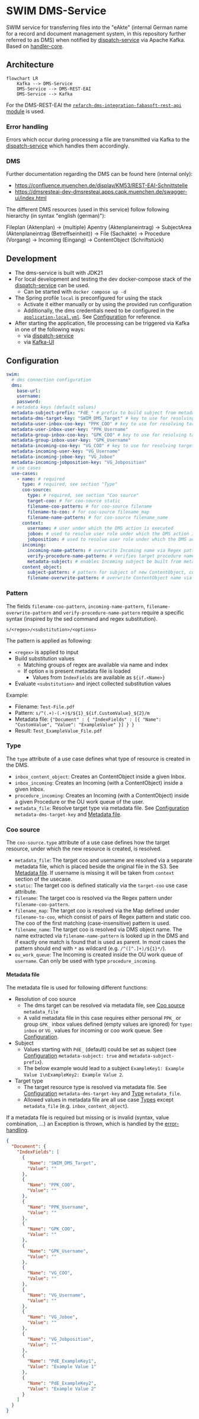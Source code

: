 # SWIM DMS-Service

SWIM service for transferring files into the "eAkte" (internal German name for a record and document management system, in this repository further referred to as DMS) when notified by [dispatch-service](../dispatch-service) via Apache Kafka.
Based on [handler-core](../handler-core).

## Architecture

```mermaid
flowchart LR
    Kafka --> DMS-Service
    DMS-Service --> DMS-REST-EAI
    DMS-Service --> Kafka
```

For the DMS-REST-EAI the [`refarch-dms-integration-fabasoft-rest-api` module](https://github.com/it-at-m/refarch/tree/main/refarch-integrations/refarch-dms-integration/refarch-dms-integration-fabasoft-rest-api) is used. 

### Error handling

Errors which occur during processing a file are transmitted via Kafka to the [dispatch-service](../dispatch-service) which handles them accordingly.

### DMS

Further documentation regarding the DMS can be found here (internal only):
- https://confluence.muenchen.de/display/KM53/REST-EAI-Schnittstelle
- https://dmsresteai-dev-dmsresteai.apps.capk.muenchen.de/swagger-ui/index.html

The different DMS resources (used in this service) follow following hierarchy (in syntax "english (german)"):

Fileplan (Aktenplan) → (multiple) Apentry (Aktenplaneintrag) → SubjectArea (Aktenplaneintrag (Betreffseinheit)) → File (Sachakte) → Procedure (Vorgang) → Incoming (Eingang) → ContentObject (Schriftstück)

## Development

- The dms-service is built with JDK21
- For local development and testing the dev docker-compose stack of the [dispatch-service](../dispatch-service) can be used.
    - Can be started with `docker compose up -d`
- The Spring profile `local` is preconfigured for using the stack
    - Activate it either manually or by using the provided run configuration
    - Additionally, the dms credentials need to be configured in the [`application-local.yml`](./src/main/resources/application-local.yml). See [Configuration](#configuration) for reference.
- After starting the application, file processing can be triggered via Kafka in one of the following ways:
    - via [dispatch-service](../dispatch-service)
    - via [Kafka-UI](http://localhost:8089/)

## Configuration

```yaml
swim:
  # dms connection configuration
  dms:
    base-url:
    username:
    password:
  # metadata keys (default values)
  metadata-subject-prefix: "FdE_" # prefix to build subject from metadata file, see Metadata
  metadata-dms-target-key: "SWIM_DMS_Target" # key to use for resolving dms target type, see Type metadata_file
  metadata-user-inbox-coo-key: "PPK_COO" # key to use for resolving target user inbox, see Coo source metadata_file and Metadata
  metadata-user-inbox-user-key: "PPK_Username"
  metadata-group-inbox-coo-key: "GPK_COO" # key to use for resolving target group inbox, see Coo source metadata_file and Metadata
  metadata-group-inbox-user-key: "GPK_Username"
  metadata-incoming-coo-key: "VG_COO" # key to use for resolving target incoming, see Coo source metadata_file and Metadata
  metadata-incoming-user-key: "VG_Username"
  metadata-incoming-joboe-key: "VG_Joboe"
  metadata-incoming-jobposition-key: "VG_Jobposition"
  # use cases
  use-cases:
    - name: # required
      type: # required, see section "Type"
      coo-source:
        type: # required, see section "Coo source"
        target-coo: # for coo-source static
        filename-coo-pattern: # for coo-source filename
        filename-to-coo: # for coo-source filename_map
        filename-name-pattern: # for coo-source filename_name
      context:
        username: # user under which the DMS action is executed
        joboe: # used to resolve user role under which the DMS action is executed, default role if not defined
        jobposition: # used to resolve user role under which the DMS action is executed, default role if not defined
      incoming:
        incoming-name-pattern: # overwrite Incoming name via Regex pattern
        verify-procedure-name-pattern: # verifies target procedure name matches this pattern, only applies to type procedure_incoming
        metadata-subject: # enables Incoming subject be built from metadata file
      content_object:
        subject-pattern: # pattern for subject of new ContentObject, currently only works inside Inbox
        filename-overwrite-pattern: # overwrite ContentObject name via Regex pattern
```

### Pattern

The fields `filename-coo-pattern`, `incoming-name-pattern`, `filename-overwrite-pattern` and `verify-procedure-name-pattern` require a specific syntax (inspired by the sed command and regex substitution).

```
s/<regex>/<substitution>/<options>
```

The pattern is applied as following:
- `<regex>` is applied to input
- Build substitution values
  - Matching groups of regex are available via name and index
  - If option `m` is present metadata file is loaded
    - Values from `IndexFields` are available as `${if.<Name>}`
- Evaluate `<substitution>` and inject collected substitution values

Example:
- Filename: `Test-File.pdf`
- Pattern: `s/^(.+)-(.+)$/${1}_${if.CustomValue}_${2}/m`
- Metadata file: `{"Document" : { "IndexFields" : [{ "Name": "CustomValue", "Value": "ExampleValue" }] } }`
- Result: `Test_ExampleValue_File.pdf`

### Type

The `type` attribute of a use case defines what type of resource is created in the DMS.

- `inbox_content_object`: Creates an ContentObject inside a given Inbox.
- `inbox_incoming`: Creates an Incoming (with a ContentObject) inside a given Inbox.
- `procedure_incoming`: Creates an Incoming (with a ContentObject) inside a given Procedure or the OU work queue of the user.
- `metadata_file`: Resolve target type via metadata file. See [Configuration](#configuration) `metadata-dms-target-key` and [Metadata file](#metadata-file).

### Coo source

The `coo-source.type` attribute of a use case defines how the target resource, under which the new resource is created, is resolved.

- `metadata_file`: The target coo and username are resolved via a separate metadata file, which is placed beside the original file in the S3. See [Metadata file](#metadata-file). If username is missing it will be taken from `context` section of the usecase. 
- `static`: The target coo is defined statically via the `target-coo` use case attribute.
- `filename`: The target coo is resolved via the Regex pattern under `filename-coo-pattern`.
- `filename_map`: The target coo is resolved via the Map defined under `filename-to-coo`, which consist of pairs of Regex pattern and static coo. The coo of the first matching (case-insensitive) pattern is used.
- `filename_name`: The target coo is resolved via DMS object name. The name extracted via `filename-name-pattern` is looked up in the DMS and if exactly one match is found that is used as parent. In most cases the pattern should end with `*` as wildcard (e.g. `/^([^.]+)/${1}*/`).
- `ou_work_queue`: The Incoming is created inside the OU work queue of `username`. Can only be used with type `procedure_incoming`.

#### Metadata file

The metadata file is used for following different functions:

- Resolution of coo source
    - The dms target can be resolved via metadata file, see [Coo source](#coo-source) `metadata_file`
    - A valid metadata file in this case requires either personal `PPK_` or group `GPK_` inbox values defined (empty values are ignored) for `type: inbox` or `VG_` values for incoming or coo work queue. See [Configuration](#configuration).
- Subject
  - Values starting with `PdE_` (default) could be set as subject (see [Configuration](#configuration) `metadata-subject: true` and `metadata-subject-prefix`).
  - The below example would lead to a subject `ExampleKey1: Example Value 1\nExampleKey2: Example Value 2`.
- Target type
  - The target resource type is resolved via metadata file. See [Configuration](#configuration) `metadata-dms-target-key` and [Type](#type) `metadata_file`.
  - Allowed values in metadata file are all use case [Types](#type) except `metadata_file` (e.g. `inbox_content_object`).

If a metadata file is required but missing or is invalid (syntax, value combination, ...) an Exception is thrown, which is handled by the [error-handling](#error-handling).

```json
{
  "Document": {
    "IndexFields": [
      {
        "Name": "SWIM_DMS_Target",
        "Value": ""
      },
      {
        "Name": "PPK_COO",
        "Value": ""
      },
      {
        "Name": "PPK_Username",
        "Value": ""
      },
      {
        "Name": "GPK_COO",
        "Value": ""
      },
      {
        "Name": "GPK_Username",
        "Value": ""
      },
      {
        "Name": "VG_COO",
        "Value": ""
      },
      {
        "Name": "VG_Username",
        "Value": ""
      },
      {
        "Name": "VG_Joboe",
        "Value": ""
      },
      {
        "Name": "VG_Jobposition",
        "Value": ""
      },
      {
        "Name": "PdE_ExampleKey1",
        "Value": "Example Value 1"
      },
      {
        "Name": "PdE_ExampleKey2",
        "Value": "Example Value 2"
      }
    ]
  }
}
```
